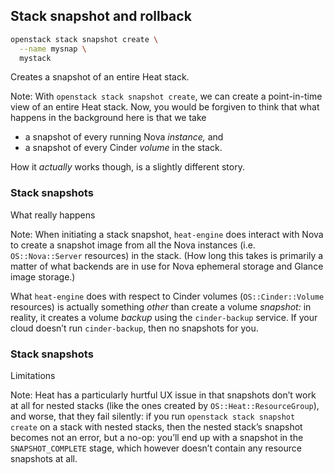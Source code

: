 ## Stack snapshot and rollback


```bash
openstack stack snapshot create \
  --name mysnap \
  mystack
```
Creates a snapshot of an entire Heat stack.

Note:
With `openstack stack snapshot create`, we can create a point-in-time
view of an entire Heat stack. Now, you would be forgiven to think that
what happens in the background here is that we take

* a snapshot of every running Nova _instance,_ and
* a snapshot of every Cinder _volume_ in the stack.

How it _actually_ works though, is a slightly different story.


### Stack snapshots
What really happens

Note:
When initiating a stack snapshot, `heat-engine` does interact with
Nova to create a snapshot image from all the Nova instances
(i.e. `OS::Nova::Server` resources) in the stack. (How long this takes
is primarily a matter of what backends are in use for Nova ephemeral
storage and Glance image storage.)

What `heat-engine` does with respect to Cinder volumes
(`OS::Cinder::Volume` resources) is actually something _other_ than
create a volume _snapshot:_ in reality, it creates a volume _backup_
using the `cinder-backup` service. If your cloud doesn’t run
`cinder-backup`, then no snapshots for you.


### Stack snapshots
Limitations

Note:
Heat has a particularly hurtful UX issue in that snapshots don’t work
at all for nested stacks (like the ones created by
`OS::Heat::ResourceGroup`), and worse, that they fail silently: if you
run `openstack stack snapshot create` on a stack with nested stacks,
then the nested stack’s snapshot becomes not an error, but a no-op:
you’ll end up with a snapshot in the `SNAPSHOT_COMPLETE` stage, which
however doesn’t contain any resource snapshots at all.
